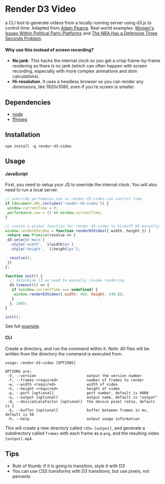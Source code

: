 # Render D3 Video

a CLI tool to generate videos from a locally running server using d3.js to control time.
Adapted from [Adam Pearce](https://roadtolarissa.com/d3-mp4/). Real world examples: [Women's Issues Within Political Party Platforms](https://www.youtube.com/watch?v=-DXKDw8l0wY) and [The NBA Has a Defensive Three Seconds Problem](https://pudding.cool/2019/05/three-seconds).

#### Why use this instead of screen recording?
* **No jank**. This hacks the internal clock so you get a crisp frame-by-frame rendering so there is no jank (which can often happen with screen recording, especially with more complex animations and dom calculations).
* **Hi-resolution**. It uses a headless browser so you can render any dimensions, like 1920x1080, even if you're screen is smaller.


## Dependencies

- [node](https://nodejs.org)
- [ffmpeg](https://ffmpeg.org/)

## Installation

`npm install -g render-d3-video`

## Usage

#### JavaScript

First, you need to setup your JS to override the internal clock. You will also need to run a local server.

```JavaScript
// override perfomance.now so render-d3-video can control time
if (document.URL.includes('render-d3-video')) {
 window.currentTime = 0;
 performance.now = () => window.currentTime;
}

// create a global function for render-d3-video to kickoff OR manually below
window.renderD3Video = function renderD3Video({ width, height }) {
 return new Promise(resolve => {
 d3.select('main')
  .style('width', `${width}px`)
  .style('height', `${height}px`);

  resolve();
 })
};

function init() {
  // determine if we need to manually invoke rendering
  d3.timeout(() => {
   if (window.currentTime === undefined) {
    window.renderD3Video({ width: 960, height: 540 });
   }
  }, 100);
}

init();
```

See full [example](example).

#### CLI
Create a directory, and run the command within it. *Note*: All files will be written from the directory the command is executed from.

```
usage: render-d3-video [OPTIONS]

OPTIONS are:
 -V, --version                       output the version number
 -f, --frames <required>             number of frames to render
 -w, --width <required>              width of video
 -h, --height <required>             height of video
 -p, --port [optional]               port number, default is 4000
 -o, --output [optional]             output name, default is "output"
 -d, --deviceScaleFactor [optional]  the device pixel ratio, default is 1
 -b, --buffer [optional]             buffer between frames in ms, default is 50
 -h, --help                          output usage information

```

This will create a new directory called `rd3v-[output]`, and generate a subdirectory called `frames` with each frame as a `png`, and the resulting video `[output].mp4`.

## Tips
* Rule of thumb: if it is going to transition, style it with D3
* You can use CSS transforms with D3 transitions, but use pixels, not percents
